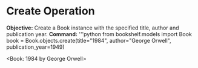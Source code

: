 # Create Operation
**Objective:** Create a Book instance with the specified title, author and publication year.
**Command:**
'''python
from bookshelf.models import Book
book = Book.objects.create(title="1984", author="George Orwell", publication_year=1949)

<Book: 1984 by George Orwell>